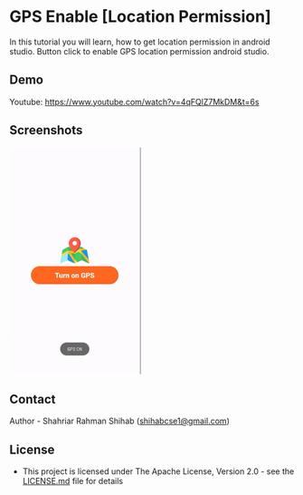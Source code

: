 # GPS Enable [Location Permission]
In this tutorial you will learn, how to get location permission in android studio. Button click to enable GPS location permission android studio.

## Demo
Youtube: https://www.youtube.com/watch?v=4qFQlZ7MkDM&t=6s


## Screenshots
<img src="/gps.png" height="400px"/>


## Contact

Author - Shahriar Rahman Shihab ([shihabcse1@gmail.com](mailto:shihabcse1@gmail.com))


## License

* This project is licensed under The Apache License, Version 2.0 - see the [LICENSE.md](/LICENSE) file for details
